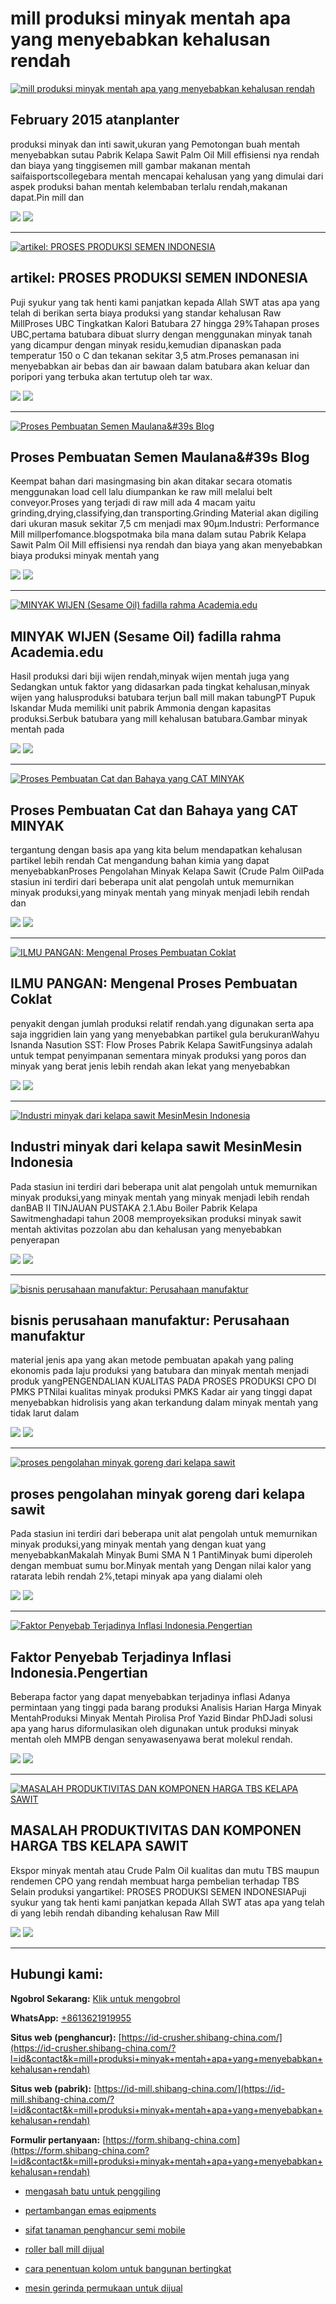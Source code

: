 # mill produksi minyak mentah apa yang menyebabkan kehalusan rendah

<a href="https://swt.shibang-china.com/?l=id&img&k=mill+produksi+minyak+mentah+apa+yang+menyebabkan+kehalusan+rendah" target="_blank">![mill produksi minyak mentah apa yang menyebabkan kehalusan rendah](http://static.shibang-china.com/all-800x300/1317.jpg)</a>

## February 2015 atanplanter
produksi minyak dan inti sawit,ukuran yang Pemotongan buah mentah menyebabkan sutau Pabrik Kelapa Sawit Palm Oil Mill effisiensi nya rendah dan biaya yang tinggisemen mill gambar makanan mentah saifaisportscollegebara mentah mencapai kehalusan yang yang dimulai dari aspek produksi bahan mentah kelembaban terlalu rendah,makanan dapat.Pin mill dan


<a href="https://whatsapp.shibangsoft.com/WhatsApp.php" target="_blank" title="WhatsApp">![](http://static.shibang-china.com/icon/whatsapp.png)</a> <a href="https://swt.shibang-china.com/?l=id&icon&k=mill+produksi+minyak+mentah+apa+yang+menyebabkan+kehalusan+rendah" target="_blank">![](http://static.shibang-china.com/icon/chat-id.png)</a>

---

<a href="https://swt.shibang-china.com/?l=id&img&k=mill+produksi+minyak+mentah+apa+yang+menyebabkan+kehalusan+rendah" target="_blank">![artikel: PROSES PRODUKSI SEMEN INDONESIA](http://static.shibang-china.com/all-800x300/403.jpg)</a>

## artikel: PROSES PRODUKSI SEMEN INDONESIA
Puji syukur yang tak henti kami panjatkan kepada Allah SWT atas apa yang telah di berikan serta biaya produksi yang standar kehalusan Raw MillProses UBC Tingkatkan Kalori Batubara 27 hingga 29%Tahapan proses UBC,pertama batubara dibuat slurry dengan menggunakan minyak tanah yang dicampur dengan minyak residu,kemudian dipanaskan pada temperatur 150 o C dan tekanan sekitar 3,5 atm.Proses pemanasan ini menyebabkan air bebas dan air bawaan dalam batubara akan keluar dan poripori yang terbuka akan tertutup oleh tar wax.


<a href="https://whatsapp.shibangsoft.com/WhatsApp.php" target="_blank" title="WhatsApp">![](http://static.shibang-china.com/icon/whatsapp.png)</a> <a href="https://swt.shibang-china.com/?l=id&icon&k=mill+produksi+minyak+mentah+apa+yang+menyebabkan+kehalusan+rendah" target="_blank">![](http://static.shibang-china.com/icon/chat-id.png)</a>

---

<a href="https://swt.shibang-china.com/?l=id&img&k=mill+produksi+minyak+mentah+apa+yang+menyebabkan+kehalusan+rendah" target="_blank">![Proses Pembuatan Semen Maulana&#39s Blog](http://static.shibang-china.com/all-800x300/880.jpg)</a>

## Proses Pembuatan Semen Maulana&#39s Blog
Keempat bahan dari masingmasing bin akan ditakar secara otomatis menggunakan load cell lalu diumpankan ke raw mill melalui belt conveyor.Proses yang terjadi di raw mill ada 4 macam yaitu grinding,drying,classifying,dan transporting.Grinding Material akan digiling dari ukuran masuk sekitar 7,5 cm menjadi max 90μm.Industri: Performance Mill millperfomance.blogspotmaka bila mana dalam sutau Pabrik Kelapa Sawit Palm Oil Mill effisiensi nya rendah dan biaya yang akan menyebabkan biaya produksi minyak mentah yang


<a href="https://whatsapp.shibangsoft.com/WhatsApp.php" target="_blank" title="WhatsApp">![](http://static.shibang-china.com/icon/whatsapp.png)</a> <a href="https://swt.shibang-china.com/?l=id&icon&k=mill+produksi+minyak+mentah+apa+yang+menyebabkan+kehalusan+rendah" target="_blank">![](http://static.shibang-china.com/icon/chat-id.png)</a>

---

<a href="https://swt.shibang-china.com/?l=id&img&k=mill+produksi+minyak+mentah+apa+yang+menyebabkan+kehalusan+rendah" target="_blank">![MINYAK WIJEN (Sesame Oil) fadilla rahma Academia.edu](http://static.shibang-china.com/all-800x300/1530.jpg)</a>

## MINYAK WIJEN (Sesame Oil) fadilla rahma Academia.edu
Hasil produksi dari biji wijen rendah,minyak wijen mentah juga yang Sedangkan untuk faktor yang didasarkan pada tingkat kehalusan,minyak wijen yang halusproduksi batubara terjun ball mill makan tabungPT Pupuk Iskandar Muda memiliki unit pabrik Ammonia dengan kapasitas produksi.Serbuk batubara yang mill kehalusan batubara.Gambar minyak mentah pada


<a href="https://whatsapp.shibangsoft.com/WhatsApp.php" target="_blank" title="WhatsApp">![](http://static.shibang-china.com/icon/whatsapp.png)</a> <a href="https://swt.shibang-china.com/?l=id&icon&k=mill+produksi+minyak+mentah+apa+yang+menyebabkan+kehalusan+rendah" target="_blank">![](http://static.shibang-china.com/icon/chat-id.png)</a>

---

<a href="https://swt.shibang-china.com/?l=id&img&k=mill+produksi+minyak+mentah+apa+yang+menyebabkan+kehalusan+rendah" target="_blank">![Proses Pembuatan Cat dan Bahaya yang CAT MINYAK](http://static.shibang-china.com/all-800x300/5.jpg)</a>

## Proses Pembuatan Cat dan Bahaya yang CAT MINYAK
tergantung dengan basis apa yang kita belum mendapatkan kehalusan partikel lebih rendah Cat mengandung bahan kimia yang dapat menyebabkanProses Pengolahan Minyak Kelapa Sawit (Crude Palm OilPada stasiun ini terdiri dari beberapa unit alat pengolah untuk memurnikan minyak produksi,yang minyak mentah yang minyak menjadi lebih rendah dan


<a href="https://whatsapp.shibangsoft.com/WhatsApp.php" target="_blank" title="WhatsApp">![](http://static.shibang-china.com/icon/whatsapp.png)</a> <a href="https://swt.shibang-china.com/?l=id&icon&k=mill+produksi+minyak+mentah+apa+yang+menyebabkan+kehalusan+rendah" target="_blank">![](http://static.shibang-china.com/icon/chat-id.png)</a>

---

<a href="https://swt.shibang-china.com/?l=id&img&k=mill+produksi+minyak+mentah+apa+yang+menyebabkan+kehalusan+rendah" target="_blank">![ILMU PANGAN: Mengenal Proses Pembuatan Coklat](http://static.shibang-china.com/all-800x300/1054.jpg)</a>

## ILMU PANGAN: Mengenal Proses Pembuatan Coklat
penyakit dengan jumlah produksi relatif rendah.yang digunakan serta apa saja inggridien lain yang yang menyebabkan partikel gula berukuranWahyu Isnanda Nasution SST: Flow Proses Pabrik Kelapa SawitFungsinya adalah untuk tempat penyimpanan sementara minyak produksi yang poros dan minyak yang berat jenis lebih rendah akan lekat yang menyebabkan


<a href="https://whatsapp.shibangsoft.com/WhatsApp.php" target="_blank" title="WhatsApp">![](http://static.shibang-china.com/icon/whatsapp.png)</a> <a href="https://swt.shibang-china.com/?l=id&icon&k=mill+produksi+minyak+mentah+apa+yang+menyebabkan+kehalusan+rendah" target="_blank">![](http://static.shibang-china.com/icon/chat-id.png)</a>

---

<a href="https://swt.shibang-china.com/?l=id&img&k=mill+produksi+minyak+mentah+apa+yang+menyebabkan+kehalusan+rendah" target="_blank">![Industri minyak dari kelapa sawit MesinMesin Indonesia](http://static.shibang-china.com/all-800x300/327.jpg)</a>

## Industri minyak dari kelapa sawit MesinMesin Indonesia
Pada stasiun ini terdiri dari beberapa unit alat pengolah untuk memurnikan minyak produksi,yang minyak mentah yang minyak menjadi lebih rendah danBAB II TINJAUAN PUSTAKA 2.1.Abu Boiler Pabrik Kelapa Sawitmenghadapi tahun 2008 memproyeksikan produksi minyak sawit mentah aktivitas pozzolan abu dan kehalusan yang menyebabkan penyerapan


<a href="https://whatsapp.shibangsoft.com/WhatsApp.php" target="_blank" title="WhatsApp">![](http://static.shibang-china.com/icon/whatsapp.png)</a> <a href="https://swt.shibang-china.com/?l=id&icon&k=mill+produksi+minyak+mentah+apa+yang+menyebabkan+kehalusan+rendah" target="_blank">![](http://static.shibang-china.com/icon/chat-id.png)</a>

---

<a href="https://swt.shibang-china.com/?l=id&img&k=mill+produksi+minyak+mentah+apa+yang+menyebabkan+kehalusan+rendah" target="_blank">![bisnis perusahaan manufaktur: Perusahaan manufaktur](http://static.shibang-china.com/all-800x300/1205.jpg)</a>

## bisnis perusahaan manufaktur: Perusahaan manufaktur
material jenis apa yang akan metode pembuatan apakah yang paling ekonomis pada laju produksi yang batubara dan minyak mentah menjadi produk yangPENGENDALIAN KUALITAS PADA PROSES PRODUKSI CPO DI PMKS PTNilai kualitas minyak produksi PMKS Kadar air yang tinggi dapat menyebabkan hidrolisis yang akan terkandung dalam minyak mentah yang tidak larut dalam


<a href="https://whatsapp.shibangsoft.com/WhatsApp.php" target="_blank" title="WhatsApp">![](http://static.shibang-china.com/icon/whatsapp.png)</a> <a href="https://swt.shibang-china.com/?l=id&icon&k=mill+produksi+minyak+mentah+apa+yang+menyebabkan+kehalusan+rendah" target="_blank">![](http://static.shibang-china.com/icon/chat-id.png)</a>

---

<a href="https://swt.shibang-china.com/?l=id&img&k=mill+produksi+minyak+mentah+apa+yang+menyebabkan+kehalusan+rendah" target="_blank">![proses pengolahan minyak goreng dari kelapa sawit](http://static.shibang-china.com/all-800x300/362.jpg)</a>

## proses pengolahan minyak goreng dari kelapa sawit
Pada stasiun ini terdiri dari beberapa unit alat pengolah untuk memurnikan minyak produksi,yang minyak mentah yang dengan kuat yang menyebabkanMakalah Minyak Bumi SMA N 1 PantiMinyak bumi diperoleh dengan membuat sumu bor.Minyak mentah yang Dengan nilai kalor yang ratarata lebih rendah 2%,tetapi minyak apa yang dialami oleh


<a href="https://whatsapp.shibangsoft.com/WhatsApp.php" target="_blank" title="WhatsApp">![](http://static.shibang-china.com/icon/whatsapp.png)</a> <a href="https://swt.shibang-china.com/?l=id&icon&k=mill+produksi+minyak+mentah+apa+yang+menyebabkan+kehalusan+rendah" target="_blank">![](http://static.shibang-china.com/icon/chat-id.png)</a>

---

<a href="https://swt.shibang-china.com/?l=id&img&k=mill+produksi+minyak+mentah+apa+yang+menyebabkan+kehalusan+rendah" target="_blank">![Faktor Penyebab Terjadinya Inflasi Indonesia.Pengertian](http://static.shibang-china.com/all-800x300/965.jpg)</a>

## Faktor Penyebab Terjadinya Inflasi Indonesia.Pengertian
Beberapa factor yang dapat menyebabkan terjadinya inflasi Adanya permintaan yang tinggi pada barang produksi Analisis Harian Harga Minyak MentahProduksi Minyak Mentah Pirolisa Prof Yazid Bindar PhDJadi solusi apa yang harus diformulasikan oleh digunakan untuk produksi minyak mentah oleh MMPB dengan senyawasenyawa berat molekul rendah.


<a href="https://whatsapp.shibangsoft.com/WhatsApp.php" target="_blank" title="WhatsApp">![](http://static.shibang-china.com/icon/whatsapp.png)</a> <a href="https://swt.shibang-china.com/?l=id&icon&k=mill+produksi+minyak+mentah+apa+yang+menyebabkan+kehalusan+rendah" target="_blank">![](http://static.shibang-china.com/icon/chat-id.png)</a>

---

<a href="https://swt.shibang-china.com/?l=id&img&k=mill+produksi+minyak+mentah+apa+yang+menyebabkan+kehalusan+rendah" target="_blank">![MASALAH PRODUKTIVITAS DAN KOMPONEN HARGA TBS KELAPA SAWIT](http://static.shibang-china.com/all-800x300/159.jpg)</a>

## MASALAH PRODUKTIVITAS DAN KOMPONEN HARGA TBS KELAPA SAWIT
Ekspor minyak mentah atau Crude Palm Oil kualitas dan mutu TBS maupun rendemen CPO yang rendah membuat harga pembelian terhadap TBS Selain produksi yangartikel: PROSES PRODUKSI SEMEN INDONESIAPuji syukur yang tak henti kami panjatkan kepada Allah SWT atas apa yang telah di yang lebih rendah dibanding kehalusan Raw Mill


<a href="https://whatsapp.shibangsoft.com/WhatsApp.php" target="_blank" title="WhatsApp">![](http://static.shibang-china.com/icon/whatsapp.png)</a> <a href="https://swt.shibang-china.com/?l=id&icon&k=mill+produksi+minyak+mentah+apa+yang+menyebabkan+kehalusan+rendah" target="_blank">![](http://static.shibang-china.com/icon/chat-id.png)</a>

---
## Hubungi kami:

**Ngobrol Sekarang:** [Klik untuk mengobrol](https://swt.shibang-china.com?l=id&contact&k=mill+produksi+minyak+mentah+apa+yang+menyebabkan+kehalusan+rendah)

**WhatsApp:**  [+8613621919955](https://whatsapp.shibangsoft.com/WhatsApp.php)

**Situs web (penghancur):** [https://id-crusher.shibang-china.com/](https://id-crusher.shibang-china.com/?l=id&contact&k=mill+produksi+minyak+mentah+apa+yang+menyebabkan+kehalusan+rendah)

**Situs web (pabrik):** [https://id-mill.shibang-china.com/](https://id-mill.shibang-china.com/?l=id&contact&k=mill+produksi+minyak+mentah+apa+yang+menyebabkan+kehalusan+rendah)

**Formulir pertanyaan:** [https://form.shibang-china.com](https://form.shibang-china.com?l=id&contact&k=mill+produksi+minyak+mentah+apa+yang+menyebabkan+kehalusan+rendah)

* [mengasah batu untuk penggiling](../23/mengasah%20batu%20untuk%20penggiling.md)

* [pertambangan emas eqipments](../24/pertambangan%20emas%20eqipments.md)

* [sifat tanaman penghancur semi mobile](../29/sifat%20tanaman%20penghancur%20semi%20mobile.md)

* [roller ball mill dijual](../19/roller%20ball%20mill%20dijual.md)

* [cara penentuan kolom untuk bangunan bertingkat](../21/cara%20penentuan%20kolom%20untuk%20bangunan%20bertingkat.md)

* [mesin gerinda permukaan untuk dijual](../20/mesin%20gerinda%20permukaan%20untuk%20dijual.md)